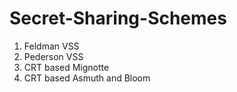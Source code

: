 # Secret-Sharing-Schemes

1. Feldman VSS
2. Pederson VSS
3. CRT based Mignotte
4. CRT based Asmuth and Bloom
